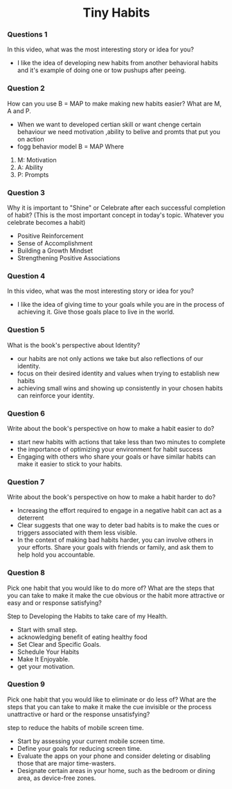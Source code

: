 <h1 align='center'>Tiny Habits</h1>

### Questions 1
In this video, what was the most interesting story or idea for you?

- I like the idea of developing new habits from another behavioral
 habits and it's example of doing one or tow pushups after peeing.

### Question 2
How can you use B = MAP to make making new habits easier? What are M, A and P.

- When we want to developed certian skill or want chenge certain behaviour we need motivation ,ability to belive and promts that put you on action
- fogg behavior model B = MAP Where
1. M: Motivation
2. A: Ability
3. P: Prompts

### Question 3
Why it is important to "Shine" or Celebrate after each successful completion of habit? (This is the most important concept in today's topic. Whatever you celebrate becomes a habit)

- Positive Reinforcement
- Sense of Accomplishment
- Building a Growth Mindset
- Strengthening Positive Associations

### Question 4
In this video, what was the most interesting story or idea for you?

- I like the idea of giving time to your goals while you are in the process of achieving it. Give those goals place to live in the world.

### Question 5
What is the book's perspective about Identity?

- our habits are not only actions we take but also reflections of our identity.
-  focus on their desired identity and values when trying to establish new habits
- achieving small wins and showing up consistently in your chosen habits can reinforce your identity.

### Question 6
Write about the book's perspective on how to make a habit easier to do?

- start new habits with actions that take less than two minutes to complete
- the importance of optimizing your environment for habit success
- Engaging with others who share your goals or have similar habits can make it easier to stick to your habits.

### Question 7
Write about the book's perspective on how to make a habit harder to do?

- Increasing the effort required to engage in a negative habit can act as a deterrent
- Clear suggests that one way to deter bad habits is to make the cues or triggers associated with them less visible.
- In the context of making bad habits harder, you can involve others in your efforts. Share your goals with friends or family, and ask them to help hold you accountable.

### Question 8
Pick one habit that you would like to do more of? What are the steps that you can take to make it make the cue obvious or the habit more attractive or easy and or response satisfying?

Step to Developing the Habits to take care of my Health.
- Start with small step.
- acknowledging benefit of eating healthy food
- Set Clear and Specific Goals.
- Schedule Your Habits
- Make It Enjoyable.
- get your motivation.

### Question 9
Pick one habit that you would like to eliminate or do less of? What are the steps that you can take to make it make the cue invisible or the process unattractive or hard or the response unsatisfying?

step to reduce the habits of  mobile screen time.
- Start by assessing your current mobile screen time. 
- Define your goals for reducing screen time. 
- Evaluate the apps on your phone and consider deleting or disabling those that are major time-wasters.
- Designate certain areas in your home, such as the bedroom or dining area, as device-free zones.

